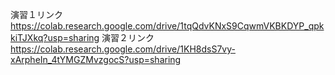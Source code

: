 演習１リンク
https://colab.research.google.com/drive/1tqQdvKNxS9CqwmVKBKDYP_qpkkiTJXkq?usp=sharing
演習２リンク
https://colab.research.google.com/drive/1KH8dsS7vy-xArpheIn_4tYMGZMvzgocS?usp=sharing

